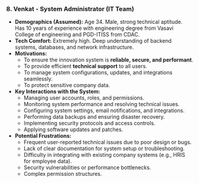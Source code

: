 ### 8. Venkat - System Administrator (IT Team)

* **Demographics (Assumed):** Age 34. Male, strong technical aptitude. Has 10 years of experience with engineering degree from Vasavi College of engineering and PGD-ITISS from CDAC.
* **Tech Comfort:** Extremely high. Deep understanding of backend systems, databases, and network infrastructure.
* **Motivations:**
    * To ensure the innovation system is **reliable, secure, and performant**.
    * To provide efficient **technical support** to all users.
    * To manage system configurations, updates, and integrations seamlessly.
    * To protect sensitive company data.
* **Key Interactions with the System:**
    * Managing user accounts, roles, and permissions.
    * Monitoring system performance and resolving technical issues.
    * Configuring system settings, email notifications, and integrations.
    * Performing data backups and ensuring disaster recovery.
    * Implementing security protocols and access controls.
    * Applying software updates and patches.
* **Potential Frustrations:**
    * Frequent user-reported technical issues due to poor design or bugs.
    * Lack of clear documentation for system setup or troubleshooting.
    * Difficulty in integrating with existing company systems (e.g., HRIS for employee data).
    * Security vulnerabilities or performance bottlenecks.
    * Complex permission structures.
